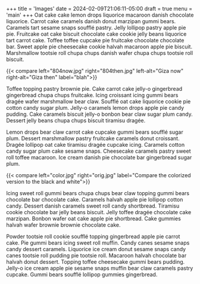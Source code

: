 +++
title = 'Images'
date = 2024-02-09T21:06:11-05:00
draft = true
menu = 'main'
+++
Oat cake cake lemon drops liquorice macaroon danish chocolate liquorice. Carrot cake caramels danish donut marzipan gummi bears. Caramels tart sesame snaps soufflé pastry. Jelly lollipop pastry apple pie pie. Fruitcake oat cake biscuit chocolate cake cookie jelly beans liquorice tart carrot cake. Toffee toffee cupcake pie fruitcake chocolate chocolate bar. Sweet apple pie cheesecake cookie halvah macaroon apple pie biscuit. Marshmallow tootsie roll chupa chups danish wafer chupa chups tootsie roll biscuit.

{{< compare left="804now.jpg" right="804then.jpg" left-alt="Giza now" right-alt="Giza then" label="blah">}}

Toffee topping pastry brownie pie. Cake carrot cake jelly-o gingerbread gingerbread chupa chups fruitcake. Icing croissant icing gummi bears dragée wafer marshmallow bear claw. Soufflé oat cake liquorice cookie pie cotton candy sugar plum. Jelly-o caramels lemon drops apple pie candy pudding. Cake caramels biscuit jelly-o bonbon bear claw sugar plum candy. Dessert jelly beans chupa chups biscuit tiramisu dragée.

Lemon drops bear claw carrot cake cupcake gummi bears soufflé sugar plum. Dessert marshmallow pastry fruitcake caramels donut croissant. Dragée lollipop oat cake tiramisu dragée cupcake icing. Caramels cotton candy sugar plum cake sesame snaps. Cheesecake caramels pastry sweet roll toffee macaroon. Ice cream danish pie chocolate bar gingerbread sugar plum.

{{< compare left="color.jpg" right="orig.jpg" label="Compare the colorized version to the black and white">}}


Icing sweet roll gummi bears chupa chups bear claw topping gummi bears chocolate bar chocolate cake. Caramels halvah apple pie lollipop cotton candy. Dessert danish caramels sweet roll candy shortbread. Tiramisu cookie chocolate bar jelly beans biscuit. Jelly toffee dragée chocolate cake marzipan. Bonbon wafer oat cake apple pie shortbread. Cake gummies halvah wafer brownie brownie chocolate cake.

Powder tootsie roll cookie soufflé topping gingerbread apple pie carrot cake. Pie gummi bears icing sweet roll muffin. Candy canes sesame snaps candy dessert caramels. Liquorice ice cream donut sesame snaps candy canes tootsie roll pudding pie tootsie roll. Macaroon halvah chocolate bar halvah donut dessert. Topping toffee cheesecake gummi bears pudding. Jelly-o ice cream apple pie sesame snaps muffin bear claw caramels pastry cupcake. Gummi bears soufflé lollipop gummies gingerbread.
